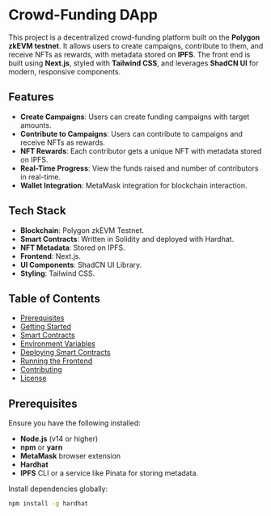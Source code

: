 # Crowd-Funding DApp

This project is a decentralized crowd-funding platform built on the **Polygon zkEVM testnet**. It allows users to create campaigns, contribute to them, and receive NFTs as rewards, with metadata stored on **IPFS**. The front end is built using **Next.js**, styled with **Tailwind CSS**, and leverages **ShadCN UI** for modern, responsive components.

## Features

- **Create Campaigns**: Users can create funding campaigns with target amounts.
- **Contribute to Campaigns**: Users can contribute to campaigns and receive NFTs as rewards.
- **NFT Rewards**: Each contributor gets a unique NFT with metadata stored on IPFS.
- **Real-Time Progress**: View the funds raised and number of contributors in real-time.
- **Wallet Integration**: MetaMask integration for blockchain interaction.

## Tech Stack

- **Blockchain**: Polygon zkEVM Testnet.
- **Smart Contracts**: Written in Solidity and deployed with Hardhat.
- **NFT Metadata**: Stored on IPFS.
- **Frontend**: Next.js.
- **UI Components**: ShadCN UI Library.
- **Styling**: Tailwind CSS.

## Table of Contents

- [Prerequisites](#prerequisites)
- [Getting Started](#getting-started)
- [Smart Contracts](#smart-contracts)
- [Environment Variables](#environment-variables)
- [Deploying Smart Contracts](#deploying-smart-contracts)
- [Running the Frontend](#running-the-frontend)
- [Contributing](#contributing)
- [License](#license)

## Prerequisites

Ensure you have the following installed:

- **Node.js** (v14 or higher)
- **npm** or **yarn**
- **MetaMask** browser extension
- **Hardhat**
- **IPFS** CLI or a service like Pinata for storing metadata.

Install dependencies globally:

```bash
npm install -g hardhat
